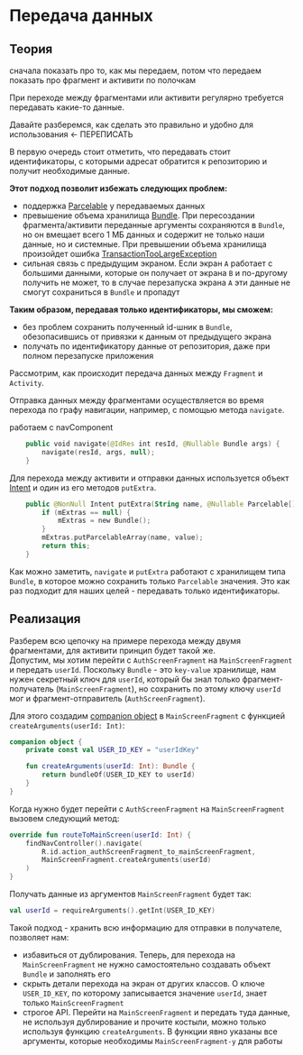 # Передача данных 

## Теория

сначала показать про то, как мы передаем, потом что передаем
показать про фрагмент и активити по полочкам

При переходе между фрагментами или активити регулярно требуется передавать какие-то данные. 

Давайте разберемся, как сделать это правильно и удобно для использования <- ПЕРЕПИСАТЬ

В первую очередь стоит отметить, что передавать стоит идентификаторы, с которыми адресат обратится к репозиторию и получит необходимые данные.  

**Этот подход позволит избежать следующих проблем:**
- поддержка [Parcelable](https://developer.android.com/reference/android/os/Parcelable) у передаваемых данных
- превышение объема хранилища [Bundle](https://developer.android.com/reference/kotlin/android/os/Bundle). При пересоздании фрагмента/активити переданные аргументы сохраняются в `Bundle`, но он вмещает всего 1 МБ данных и содержит не только наши данные, но и системные. При превышении объема хранилища произойдет ошибка [TransactionTooLargeException](https://developer.android.com/reference/android/os/TransactionTooLargeException)
- сильная связь с предыдущим экраном. Если экран `A` работает с большими данными, которые он получает от экрана `B` и по-другому получить не может, то в случае перезапуска экрана `A` эти данные не смогут сохраниться в `Bundle` и пропадут

**Таким образом, передавая только идентификаторы, мы сможем:** 
- без проблем сохранить полученный id-шник в `Bundle`, обезопасившись от привязки к данным от предыдущего экрана
- получать по идентификатору данные от репозитория, даже при полном перезапуске приложения

Рассмотрим, как происходит передача данных между `Fragment` и `Activity`.

Отправка данных между фрагментами осуществляется во время перехода по графу навигации, например, с помощью метода `navigate`. 

работаем с navComponent

```kotlin
    public void navigate(@IdRes int resId, @Nullable Bundle args) {
        navigate(resId, args, null);
    }
```

Для перехода между активити и отправки данных используется объект [Intent](https://developer.android.com/reference/android/content/Intent) и один из его методов `putExtra`.

```kotlin
    public @NonNull Intent putExtra(String name, @Nullable Parcelable[] value) {
        if (mExtras == null) {
            mExtras = new Bundle();
        }
        mExtras.putParcelableArray(name, value);
        return this;
    }
```

Как можно заметить, `navigate` и `putExtra` работают с хранилищем типа `Bundle`, в которое можно сохранить только `Parcelable` значения. Это как раз подходит для наших целей - передавать только идентификаторы.

## Реализация

Разберем всю цепочку на примере перехода между двумя фрагментами, для активити принцип будет такой же.  
Допустим, мы хотим перейти с `AuthScreenFragment` на `MainScreenFragment` и передать `userId`.
Поскольку `Bundle` - это `key-value` хранилище, нам нужен секретный ключ для `userId`, который бы знал только фрагмент-получатель (`MainScreenFragment`), но сохранить по этому ключу `userId` мог и фрагмент-отправитель (`AuthScreenFragment`).  

Для этого создадим [companion object](https://kotlinlang.org/docs/object-declarations.html#companion-objects) в `MainScreenFragment` с функцией `createArguments(userId: Int)`:
```kotlin
companion object {
    private const val USER_ID_KEY = "userIdKey"

    fun createArguments(userId: Int): Bundle {
        return bundleOf(USER_ID_KEY to userId)
    }
}
```

Когда нужно будет перейти c `AuthScreenFragment` на `MainScreenFragment` вызовем следующий метод:

```kotlin
override fun routeToMainScreen(userId: Int) {
    findNavController().navigate(
        R.id.action_authScreenFragment_to_mainScreenFragment,
        MainScreenFragment.createArguments(userId)
    )
}
```

Получать данные из аргументов `MainScreenFragment` будет так:
```kotlin
val userId = requireArguments().getInt(USER_ID_KEY) 
```

Такой подход - хранить всю информацию для отправки в получателе, позволяет нам: 
- избавиться от дублирования. Теперь, для перехода на `MainScreenFragment` не нужно самостоятельно создавать объект `Bundle` и заполнять его
- скрыть детали перехода на экран от других классов. О ключе `USER_ID_KEY`, по которому записывается значение `userId`, знает только `MainScreenFragment`
- строгое API. Перейти на `MainScreenFragment` и передать туда данные, не используя дублирование и прочите костыли, можно только используя функцию `createArguments`. В функции явно указаны все аргументы, которые необходимы `MainScreenFragment-у` для работы 
